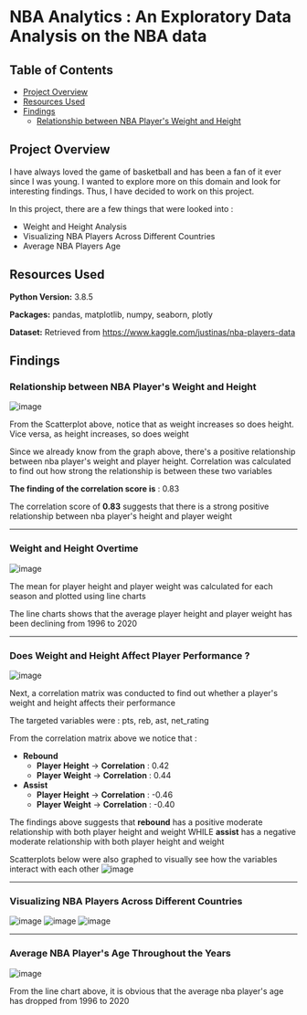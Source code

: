 # NBA Analytics : An Exploratory Data Analysis on the NBA data

## Table of Contents
* [Project Overview](#project-overview)
* [Resources Used](#resources-used)
* [Findings](#findings)
  * [ Relationship between NBA Player's Weight and Height](#relationship-between-heightandweight)

## Project Overview
I have always loved the game of basketball and has been a fan of it ever since I was young. I wanted to explore more on this domain and look for interesting findings. Thus, I have decided to work on this project.

In this project, there are a few things that were looked into :
  * Weight and Height Analysis
  * Visualizing NBA Players Across Different Countries
  * Average NBA Players Age

## Resources Used
**Python Version:** 3.8.5

**Packages:** pandas, matplotlib, numpy, seaborn, plotly

**Dataset:** Retrieved from https://www.kaggle.com/justinas/nba-players-data


## Findings
###  Relationship between NBA Player's Weight and Height
![image](https://user-images.githubusercontent.com/57311200/119349103-54642200-bcd0-11eb-8a79-db9875a61cad.png)

From the Scatterplot above, notice that as weight increases so does height. Vice versa, as height increases, so does weight

Since we already know from the graph above, there's a positive relationship between nba player's weight and player height. Correlation was calculated to find out how strong the relationship is between these two variables

**The finding of the correlation score is** : 0.83

The correlation score of **0.83** suggests that there is a strong positive relationship between nba player's height and player weight

---
### Weight and Height Overtime
![image](https://user-images.githubusercontent.com/57311200/119349035-38608080-bcd0-11eb-92e5-f191946c4483.png)

The mean for player height and player weight was calculated for each season and plotted using line charts

The line charts shows that the average player height and player weight has been declining from 1996 to 2020

---
### Does Weight and Height Affect Player Performance ?
![image](https://user-images.githubusercontent.com/57311200/119350109-83c75e80-bcd1-11eb-8f4c-e4604f26bfe3.png)

Next, a correlation matrix was conducted to find out whether a player's weight and height affects their performance

The targeted variables were : pts, reb, ast, net_rating

From the correlation matrix above we notice that :
 * **Rebound**
   * **Player Height** -> **Correlation** : 0.42
   * **Player Weight** -> **Correlation** : 0.44
 * **Assist**
   * **Player Height** -> **Correlation** : -0.46
   * **Player Weight** -> **Correlation** : -0.40
   
The findings above suggests that **rebound** has a positive moderate relationship with both player height and weight WHILE **assist** has a negative moderate relationship with both player height and weight

Scatterplots below were also graphed to visually see how the variables interact with each other
![image](https://user-images.githubusercontent.com/57311200/119352338-2254bf00-bcd4-11eb-95d1-136735bb3b71.png)

---
### Visualizing NBA Players Across Different Countries
![image](https://user-images.githubusercontent.com/57311200/119353022-f554dc00-bcd4-11eb-88b0-6e1ed480a807.png)
![image](https://user-images.githubusercontent.com/57311200/119352909-d22a2c80-bcd4-11eb-9e69-8381cc70cc96.png)
![image](https://user-images.githubusercontent.com/57311200/119352950-dc4c2b00-bcd4-11eb-8c83-f6b8cb2957d9.png)

---
### Average NBA Player's Age Throughout the Years
![image](https://user-images.githubusercontent.com/57311200/119353270-449b0c80-bcd5-11eb-8504-2b446f2b5113.png)

From the line chart above, it is obvious that the average nba player's age has dropped from 1996 to 2020
